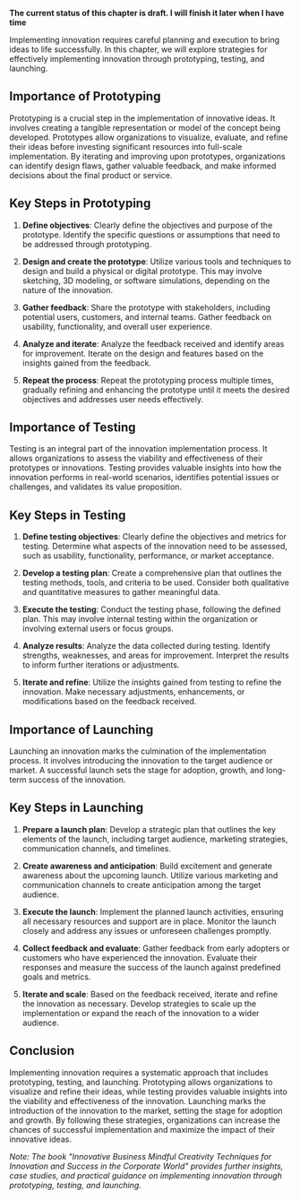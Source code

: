**The current status of this chapter is draft. I will finish it later when I have time**

Implementing innovation requires careful planning and execution to bring ideas to life successfully. In this chapter, we will explore strategies for effectively implementing innovation through prototyping, testing, and launching.

Importance of Prototyping
-------------------------

Prototyping is a crucial step in the implementation of innovative ideas. It involves creating a tangible representation or model of the concept being developed. Prototypes allow organizations to visualize, evaluate, and refine their ideas before investing significant resources into full-scale implementation. By iterating and improving upon prototypes, organizations can identify design flaws, gather valuable feedback, and make informed decisions about the final product or service.

Key Steps in Prototyping
------------------------

1. **Define objectives**: Clearly define the objectives and purpose of the prototype. Identify the specific questions or assumptions that need to be addressed through prototyping.

2. **Design and create the prototype**: Utilize various tools and techniques to design and build a physical or digital prototype. This may involve sketching, 3D modeling, or software simulations, depending on the nature of the innovation.

3. **Gather feedback**: Share the prototype with stakeholders, including potential users, customers, and internal teams. Gather feedback on usability, functionality, and overall user experience.

4. **Analyze and iterate**: Analyze the feedback received and identify areas for improvement. Iterate on the design and features based on the insights gained from the feedback.

5. **Repeat the process**: Repeat the prototyping process multiple times, gradually refining and enhancing the prototype until it meets the desired objectives and addresses user needs effectively.

Importance of Testing
---------------------

Testing is an integral part of the innovation implementation process. It allows organizations to assess the viability and effectiveness of their prototypes or innovations. Testing provides valuable insights into how the innovation performs in real-world scenarios, identifies potential issues or challenges, and validates its value proposition.

Key Steps in Testing
--------------------

1. **Define testing objectives**: Clearly define the objectives and metrics for testing. Determine what aspects of the innovation need to be assessed, such as usability, functionality, performance, or market acceptance.

2. **Develop a testing plan**: Create a comprehensive plan that outlines the testing methods, tools, and criteria to be used. Consider both qualitative and quantitative measures to gather meaningful data.

3. **Execute the testing**: Conduct the testing phase, following the defined plan. This may involve internal testing within the organization or involving external users or focus groups.

4. **Analyze results**: Analyze the data collected during testing. Identify strengths, weaknesses, and areas for improvement. Interpret the results to inform further iterations or adjustments.

5. **Iterate and refine**: Utilize the insights gained from testing to refine the innovation. Make necessary adjustments, enhancements, or modifications based on the feedback received.

Importance of Launching
-----------------------

Launching an innovation marks the culmination of the implementation process. It involves introducing the innovation to the target audience or market. A successful launch sets the stage for adoption, growth, and long-term success of the innovation.

Key Steps in Launching
----------------------

1. **Prepare a launch plan**: Develop a strategic plan that outlines the key elements of the launch, including target audience, marketing strategies, communication channels, and timelines.

2. **Create awareness and anticipation**: Build excitement and generate awareness about the upcoming launch. Utilize various marketing and communication channels to create anticipation among the target audience.

3. **Execute the launch**: Implement the planned launch activities, ensuring all necessary resources and support are in place. Monitor the launch closely and address any issues or unforeseen challenges promptly.

4. **Collect feedback and evaluate**: Gather feedback from early adopters or customers who have experienced the innovation. Evaluate their responses and measure the success of the launch against predefined goals and metrics.

5. **Iterate and scale**: Based on the feedback received, iterate and refine the innovation as necessary. Develop strategies to scale up the implementation or expand the reach of the innovation to a wider audience.

Conclusion
----------

Implementing innovation requires a systematic approach that includes prototyping, testing, and launching. Prototyping allows organizations to visualize and refine their ideas, while testing provides valuable insights into the viability and effectiveness of the innovation. Launching marks the introduction of the innovation to the market, setting the stage for adoption and growth. By following these strategies, organizations can increase the chances of successful implementation and maximize the impact of their innovative ideas.

*Note: The book "Innovative Business Mindful Creativity Techniques for Innovation and Success in the Corporate World" provides further insights, case studies, and practical guidance on implementing innovation through prototyping, testing, and launching.*
